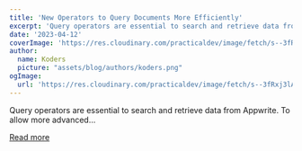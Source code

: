 ```yaml
---
title: 'New Operators to Query Documents More Efficiently'
excerpt: 'Query operators are essential to search and retrieve data from Appwrite. To allow more advanced...'
date: '2023-04-12'
coverImage: 'https://res.cloudinary.com/practicaldev/image/fetch/s--3fRxj3lA--/c_imagga_scale,f_auto,fl_progressive,h_420,q_auto,w_1000/https://dev-to-uploads.s3.amazonaws.com/uploads/articles/8phae7xsw60kcf3mfxrb.png'
author:
  name: Koders
  picture: "assets/blog/authors/koders.png"
ogImage:
  url: 'https://res.cloudinary.com/practicaldev/image/fetch/s--3fRxj3lA--/c_imagga_scale,f_auto,fl_progressive,h_420,q_auto,w_1000/https://dev-to-uploads.s3.amazonaws.com/uploads/articles/8phae7xsw60kcf3mfxrb.png'
---
```


Query operators are essential to search and retrieve data from Appwrite. To allow more advanced...

[Read more](https://dev.to/appwrite/new-operators-to-query-documents-more-efficiently-5gab)
